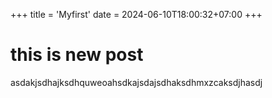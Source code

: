 +++
title = 'Myfirst'
date = 2024-06-10T18:00:32+07:00
+++

# this is new post

asdakjsdhajksdhquweoahsdkajsdajsdhaksdhmxzcaksdjhasdj